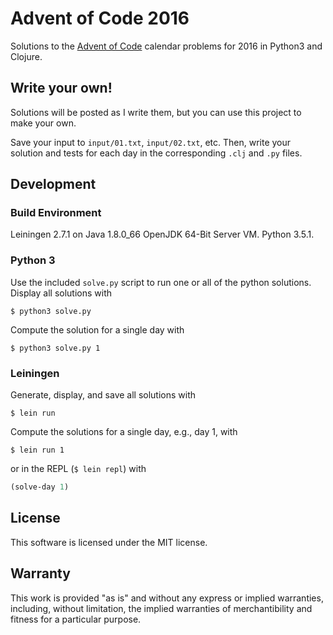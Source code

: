 # Advent of Code 2016

Solutions to the [Advent of Code](http://adventofcode.com/2016) calendar problems for 2016
in Python3 and Clojure.

## Write your own!

Solutions will be posted as I write them, but you can use this project to make your own.

Save your input to `input/01.txt`, `input/02.txt`, etc. Then, write your solution and tests for each
day in the corresponding `.clj` and `.py` files.

## Development

### Build Environment

Leiningen 2.7.1 on Java 1.8.0_66 OpenJDK 64-Bit Server VM. Python 3.5.1.

### Python 3

Use the included `solve.py` script to run one or all of the python solutions. Display all solutions with

```
$ python3 solve.py
```

Compute the solution for a single day with 

```
$ python3 solve.py 1
```

### Leiningen

Generate, display, and save all solutions with

```
$ lein run
```

Compute the solutions for a single day, e.g., day 1, with

```
$ lein run 1
```

or in the REPL (`$ lein repl`) with

```clojure
(solve-day 1)
```

## License

This software is licensed under the MIT license.

## Warranty

This work is provided "as is" and without any express or
implied warranties, including, without limitation, the implied
warranties of merchantibility and fitness for a particular
purpose.
